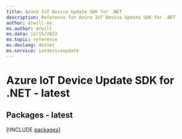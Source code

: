 ```yaml
---
title: Azure IoT Device Update SDK for .NET
description: Reference for Azure IoT Device Update SDK for .NET
author: drwill-ms
ms.author: drwill
ms.data: 12/15/2022
ms.topic: reference
ms.devlang: dotnet
ms.service: iotdeviceupdate
---
```

# Azure IoT Device Update SDK for .NET - latest
## Packages - latest
[!INCLUDE [packages](iot-device-update-index.md)]